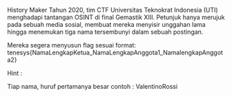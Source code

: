 History Maker
Tahun 2020, tim CTF Universitas Teknokrat Indonesia (UTI) menghadapi tantangan OSINT di final Gemastik XIII. Petunjuk hanya merujuk pada sebuah media sosial, membuat mereka menyisir unggahan lama hingga menemukan tiga nama tersembunyi dalam sebuah postingan.

Mereka segera menyusun flag sesuai format: tenesys{NamaLengkapKetua_NamaLengkapAnggota1_NamalengkapAnggota2}

Hint :

Tiap nama, huruf pertamanya besar contoh : ValentinoRossi
